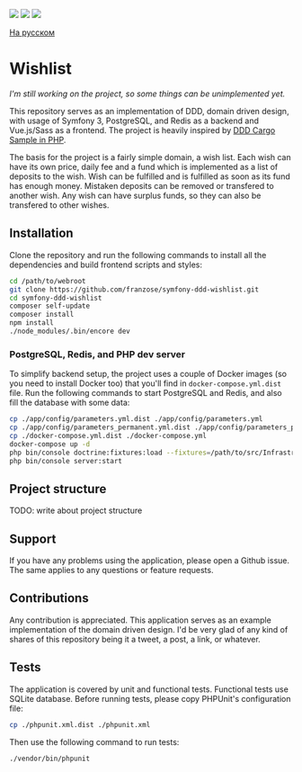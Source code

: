 [![](https://img.shields.io/packagist/dt/franzose/symfony-ddd-wishlist.svg)](https://packagist.org/packages/franzose/symfony-ddd-wishlist)
[![](https://travis-ci.org/franzose/symfony-ddd-wishlist.svg?branch=master)](https://travis-ci.org/franzose/symfony-ddd-wishlist)
[![](https://scrutinizer-ci.com/g/franzose/symfony-ddd-wishlist/badges/quality-score.png?b=master)](https://scrutinizer-ci.com/g/franzose/symfony-ddd-wishlist?branch=master)

[На русском](https://github.com/franzose/symfony-ddd-wishlist/blob/master/README_RUS.md)

Wishlist
========

*I'm still working on the project, so some things can be unimplemented yet.*

This repository serves as an implementation of DDD, domain driven design, with usage of Symfony 3, PostgreSQL, and Redis as a backend and Vue.js/Sass as a frontend. The project is heavily inspired by [DDD Cargo Sample in PHP](https://github.com/codeliner/php-ddd-cargo-sample).

The basis for the project is a fairly simple domain, a wish list. Each wish can have its own price, daily fee and a fund which is implemented as a list of deposits to the wish. Wish can be fulfilled and is fulfilled as soon as its fund has enough money. Mistaken deposits can be removed or transfered to another wish. Any wish can have surplus funds, so they can also be transfered to other wishes.

## Installation
Clone the repository and run the following commands to install all the dependencies and build frontend scripts and styles:
```bash
cd /path/to/webroot
git clone https://github.com/franzose/symfony-ddd-wishlist.git
cd symfony-ddd-wishlist
composer self-update
composer install
npm install
./node_modules/.bin/encore dev
```

### PostgreSQL, Redis, and PHP dev server
To simplify backend setup, the project uses a couple of Docker images (so you need to install Docker too) that you'll find in `docker-compose.yml.dist` file. Run the following commands to start PostgreSQL and Redis, and also fill the database with some data:

```bash
cp ./app/config/parameters.yml.dist ./app/config/parameters.yml
cp ./app/config/parameters_permanent.yml.dist ./app/config/parameters_permanent.yml
cp ./docker-compose.yml.dist ./docker-compose.yml
docker-compose up -d
php bin/console doctrine:fixtures:load --fixtures=/path/to/src/Infrastructure/Persistence/Doctrine/Fixture/LoadWishesData.php
php bin/console server:start
```

## Project structure
TODO: write about project structure

## Support
If you have any problems using the application, please open a Github issue. The same applies to any questions or feature requests.

## Contributions
Any contribution is appreciated. This application serves as an example implementation of the domain driven design. I'd be very glad of any kind of shares of this repository being it a tweet, a post, a link, or whatever.

## Tests
The application is covered by unit and functional tests. Functional tests use SQLite database. Before running tests, please copy PHPUnit's configuration file:

```bash
cp ./phpunit.xml.dist ./phpunit.xml
```

Then use the following command to run tests:

```bash
./vendor/bin/phpunit
```
